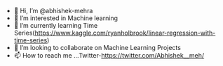 - 👋 Hi, I’m @abhishek-mehra
- 👀 I’m interested in Machine learning
- 🌱 I’m currently learning Time Series(https://www.kaggle.com/ryanholbrook/linear-regression-with-time-series)
- 💞️ I’m looking to collaborate on Machine Learning Projects
- 📫 How to reach me ...Twitter-https://twitter.com/Abhishek__meh/

<!---
abhishek-mehra/abhishek-mehra is a ✨ special ✨ repository because its `README.md` (this file) appears on your GitHub profile.
You can click the Preview link to take a look at your changes.
--->
